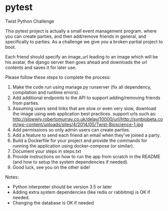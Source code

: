# pytest
Twist Python Challenge

This pytest project is actually a small event management program. where you can create parties, and then add/remove friends in general, and specifically to parties. As a challenge we give you a broken partial project to boot.

Each friend should specify an image_url leading to an image which will be his avatar, the django server then goes ahead and downloads the url contents and saves it for later use.

Please follow these steps to complete the process:
1. Make the code run using manage.py runserver (fix all dependency, compilation and runtime errors).
2. Add additional endpoints to the API to support adding/removing friends from parties.
3. Assuming users send links that are slow or even very slow, download the image using web application best
   practices. support urls such as:
   http://slowwly.robertomurray.co.uk/delay/10000/url/http://synbiobeta.com/wp-content/uploads/sites/4/2014/05/Twist-Bioscience-1.jpg
4. Add permissions so only admin users can create parties.
5. Add a feature to send each friend an email when they've joined a party.
6. Build a Dockerfile for your project and provide the commands for running the application using docker-compose (or similar).
7. Document your steps in steps.txt
8. Provide instructions on how to run the app from scratch in the README (and how to setup the system dependencies if needed).
9. Good luck, see you on the other side!

Notes:
- Python interpreter should be version 3.5 or later
- Adding extra system dependencies (like redis or rabbitmq) is OK if needed.
- Changing the database is OK if needed
